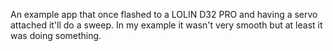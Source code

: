 An example app that once flashed to a LOLIN D32 PRO and having a servo attached it'll do a sweep.
In my example it wasn't very smooth but at least it was doing something.